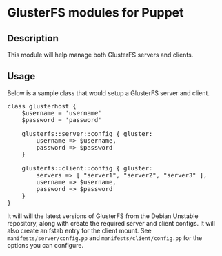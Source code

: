 # GlusterFS modules for Puppet

## Description
This module will help manage both GlusterFS servers and clients.

## Usage
Below is a sample class that would setup a GlusterFS server and client.

<pre>
class glusterhost {
    $username = 'username'
    $password = 'password'

    glusterfs::server::config { gluster:
        username => $username,
        password => $password
    }
    
    glusterfs::client::config { gluster:
        servers => [ "server1", "server2", "server3" ],
        username => $username,
        password => $password
    }
}
</pre>

It will will the latest versions of GlusterFS from the Debian Unstable repository, along with create the required server and client configs.  It will also create an fstab entry for the client mount.  See `manifests/server/config.pp` and `manifests/client/config.pp` for the options you can configure.
